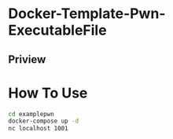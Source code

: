 # Docker-Template-Pwn-ExecutableFile

## Priview



# How To Use

```bash
cd examplepwn
docker-compose up -d
nc localhost 1001
```


